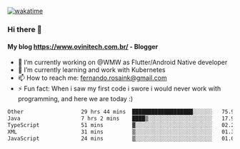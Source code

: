 [![wakatime](https://wakatime.com/badge/user/d5892087-17e6-46ab-8384-91a71a9b88d8.svg)](https://wakatime.com/@d5892087-17e6-46ab-8384-91a71a9b88d8)
### Hi there 👋

#### My blog https://www.ovinitech.com.br/ - Blogger

- 🔭 I’m currently working on @WMW as Flutter/Android Native developer
- 🌱 I’m currently learning and work with Kubernetes
- 📫 How to reach me: fernando.rosaink@gmail.com 
- ⚡ Fun fact: When i saw my first code i swore i would never work with programming, and here we are today :)

<!--START_SECTION:waka-->

```txt
Other                  29 hrs 44 mins  ███████████████████░░░░░░   75.94 %
Java                   7 hrs 2 mins    ████▒░░░░░░░░░░░░░░░░░░░░   17.99 %
TypeScript             51 mins         ▓░░░░░░░░░░░░░░░░░░░░░░░░   02.21 %
XML                    31 mins         ▒░░░░░░░░░░░░░░░░░░░░░░░░   01.34 %
JavaScript             24 mins         ▒░░░░░░░░░░░░░░░░░░░░░░░░   01.06 %
```

<!--END_SECTION:waka-->
